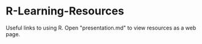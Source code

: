 # R-Learning-Resources
Useful links to using R. Open "presentation.md" to view resources as a web page. 
